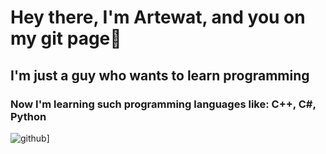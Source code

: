 # Hey there, I'm Artewat, and you on my git page👋
## I'm just a guy who wants to learn programming
### Now I'm learning such programming languages like: C++, C#, Python
![github](https://img.shields.io/badge/GitHub-000000?style=for-the-badge&logo=GitHub&logoColor=white)]
